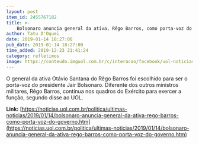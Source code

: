 ```yaml
---
layout: post
item_id: 2455767182
title: >-
    Bolsonaro anuncia general da ativa, Rêgo Barros, como porta-voz do governo
author: Tatu D'Oquei
date: 2019-01-14 18:27:00
pub_date: 2019-01-14 18:27:00
time_added: 2019-12-23 21:41:24
category: refletimos
image: https://conteudo.imguol.com.br/c/interacao/facebook/uol-noticias-600px.jpg
---
```


O general da ativa Otávio Santana do Rêgo Barros foi escolhido para ser o porta-voz do presidente Jair Bolsonaro. Diferente dos outros ministros militares, Rêgo Barros, continua nos quadros do Exército para exercer a função, segundo disse ao UOL.

**Link:** [https://noticias.uol.com.br/politica/ultimas-noticias/2019/01/14/bolsonaro-anuncia-general-da-ativa-rego-barros-como-porta-voz-do-governo.htm](https://noticias.uol.com.br/politica/ultimas-noticias/2019/01/14/bolsonaro-anuncia-general-da-ativa-rego-barros-como-porta-voz-do-governo.htm)


